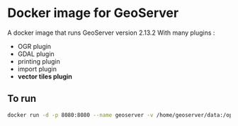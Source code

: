 # Docker image for GeoServer

A docker image that runs GeoServer version 2.13.2 
With many plugins :
* OGR plugin
* GDAL plugin
* printing plugin
* import plugin
* **vector tiles plugin**

## To run

```bash
docker run -d -p 8080:8080 --name geoserver -v /home/geoserver/data:/opt/geoserver/data_dir mbaussier/inao_geoserver
```


